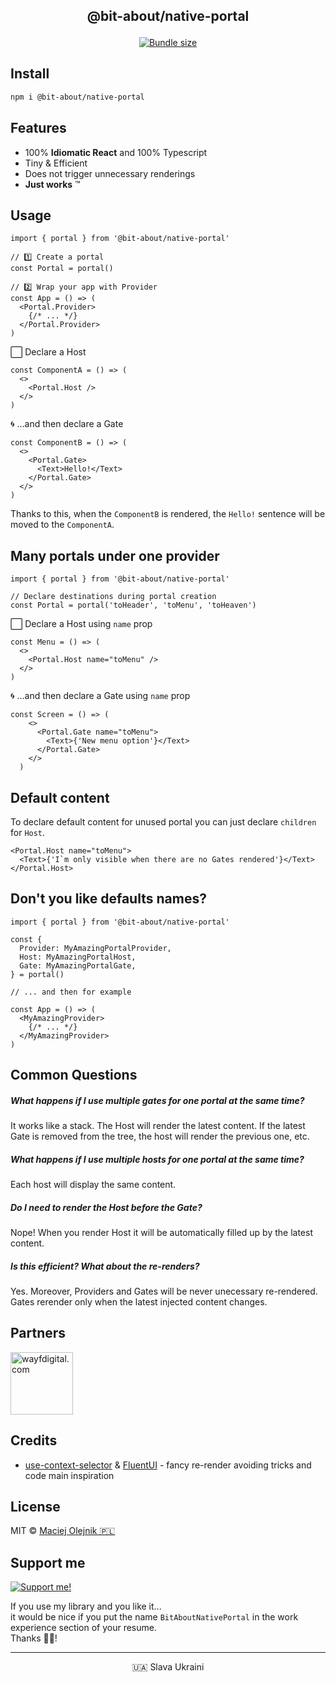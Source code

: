 
<p align="center" style="font-weight: bold; font-size: 1.5em">@bit-about/native-portal</p>
<p align="center">
<a href="https://www.npmjs.com/package/@bit-about/native-portal"><img alt="" src="https://img.shields.io/npm/v/@bit-about/native-portal.svg" /></a>
<a href="https://bundlephobia.com/package/@bit-about/native-portal"><img alt="Bundle size" src="https://img.shields.io/bundlephobia/minzip/@bit-about/native-portal?label=size" /></a>
<a href="https://codecov.io/gh/bit-about/native-portal"><img alt="" src="https://img.shields.io/codecov/c/github/bit-about/native-portals?token=BuGi92VqnL" /></a>
</p>

## Install

```bash
npm i @bit-about/native-portal
```

## Features

- 100% **Idiomatic React** and 100% Typescript
- Tiny & Efficient
- Does not trigger unnecessary renderings
- **Just works** ™

## Usage

```tsx
import { portal } from '@bit-about/native-portal'

// 1️⃣ Create a portal
const Portal = portal()

// 2️⃣ Wrap your app with Provider
const App = () => (
  <Portal.Provider>
    {/* ... */}
  </Portal.Provider>
)

```


⬜ Declare a Host
```tsx
const ComponentA = () => (
  <>
    <Portal.Host />
  </>
)
```


🌀 ...and then declare a Gate
```tsx
const ComponentB = () => (
  <>
    <Portal.Gate>
      <Text>Hello!</Text>
    </Portal.Gate>
  </>
)
```

Thanks to this, 
when the `ComponentB` is rendered, 
the `Hello!` sentence will be moved to the `ComponentA`.

## Many portals under one provider
```tsx
import { portal } from '@bit-about/native-portal'

// Declare destinations during portal creation
const Portal = portal('toHeader', 'toMenu', 'toHeaven')
```

⬜ Declare a Host using `name` prop
```tsx
const Menu = () => (
  <>
    <Portal.Host name="toMenu" />
  </>
)
```


🌀 ...and then declare a Gate using `name` prop
```tsx
const Screen = () => (
    <>
      <Portal.Gate name="toMenu">
        <Text>{'New menu option'}</Text>
      </Portal.Gate>
    </>
  )
```


## Default content
To declare default content for unused portal you can just declare `children` for `Host`.

```tsx
<Portal.Host name="toMenu">
  <Text>{'I`m only visible when there are no Gates rendered'}</Text>
</Portal.Host>
```

## Don't you like defaults names?
```tsx
import { portal } from '@bit-about/native-portal'

const {
  Provider: MyAmazingPortalProvider,
  Host: MyAmazingPortalHost,
  Gate: MyAmazingPortalGate,
} = portal()

// ... and then for example

const App = () => (
  <MyAmazingProvider>
    {/* ... */}
  </MyAmazingProvider>
)
```

## Common Questions
##### What happens if I use multiple gates for one portal at the same time?
It works like a stack. The Host will render the latest content. If the latest Gate is removed from the tree, the host will render the previous one, etc.

##### What happens if I use multiple hosts for one portal at the same time?
Each host will display the same content.

##### Do I need to render the Host before the Gate?
Nope! When you render Host it will be automatically filled up by the latest content.

##### Is this efficient? What about the re-renders?
Yes. Moreover, Providers and Gates will be never unecessary re-rendered.
Gates rerender only when the latest injected content changes.

## Partners  
<a href="https://www.wayfdigital.com/"><img alt="wayfdigital.com" width="100" height="100" src="https://user-images.githubusercontent.com/1496580/161037415-0503f763-a60b-4d40-af9f-95d1304fa486.png"/></a>

## Credits
- [use-context-selector](https://github.com/dai-shi/use-context-selector) & [FluentUI](https://github.com/microsoft/fluentui) - fancy re-render avoiding tricks and code main inspiration

## License
MIT © [Maciej Olejnik 🇵🇱](https://github.com/macoley)

## Support me 

<a href="https://github.com/sponsors/macoley"><img alt="Support me!" src="https://img.shields.io/badge/github.com-Support%20me!-green"/></a>

If you use my library and you like it...<br />
it would be nice if you put the name `BitAboutNativePortal` in the work experience section of your resume.<br />
Thanks 🙇🏻! 


---
<p align="center">🇺🇦 Slava Ukraini</p>
